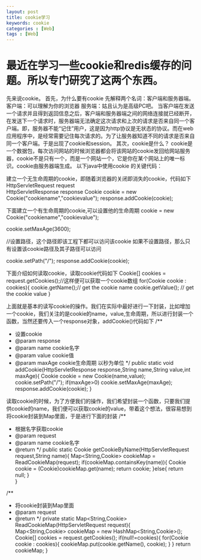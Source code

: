```yaml
---
layout: post
title: cookie学习
keywords: cookie
categories : [Web]
tags : [Web]
---
```

# 最近在学习一些cookie和redis缓存的问题。所以专门研究了这两个东西。
 先来说cookie。
 首先，为什么要有cookie
 先解释两个名词：客户端和服务器端。
 客户端：可以理解为你的浏览器
 服务端：姑且认为是高级PC吧。
 当客户端在发送一个请求并且得到返回信息之后，客户端和服务器端之间的网络连接就已经断开，在发送下一个请求时，服务器端无法确定这次请求和上次的请求是否来自同一个客户端。即，服务器不能“记住”用户，这是因为http协议是无状态的协议。而在web应用程序中，是经常需要记住每次请求的。为了让服务器知道不同的请求是否来自同一个客户端。于是出现了cookie和session。
其次，cookie是什么？
cookie是一个数据包，每次访问网站的时候浏览器都会将该网站的cookie发回给网站服务器，cookie不是只有一个，而是一个网站一个，它是你在某个网站上的唯一标识。cookie由服务器端生成。
以下java中使用cookie 的关键代码：

建立一个无生命周期的cookie，即随着浏览器的关闭即消失的cookie，代码如下
HttpServletRequest request  
HttpServletResponse response
Cookie cookie = new Cookie("cookiename","cookievalue");
response.addCookie(cookie);


下面建立一个有生命周期的cookie,可以设置他的生命周期
cookie = new Cookie("cookiename","cookievalue");

cookie.setMaxAge(3600);

//设置路径，这个路径即该工程下都可以访问该cookie 如果不设置路径，那么只有设置该cookie路径及其子路径可以访问

cookie.setPath("/");
response.addCookie(cookie);


下面介绍如何读取cookie，读取cookie代码如下
Cookie[] cookies = request.getCookies();//这样便可以获取一个cookie数组
for(Cookie cookie : cookies){
cookie.getName();// get the cookie name
cookie.getValue(); // get the cookie value
}


上面就是基本的读写cookie的操作。我们在实际中最好进行一下封装，比如增加一个cookie，我们关注的是cookie的name，value,生命周期，所以进行封装一个函数，当然还要传入一个response对象，addCookie()代码如下
/**
* 设置cookie
* @param response
* @param name  cookie名字
* @param value cookie值
* @param maxAge cookie生命周期  以秒为单位
*/
public static void addCookie(HttpServletResponse response,String name,String value,int maxAge){
Cookie cookie = new Cookie(name,value);
cookie.setPath("/");
if(maxAge>0)  cookie.setMaxAge(maxAge);
response.addCookie(cookie);
}


读取cookie的时候，为了方便我们的操作，我们希望封装一个函数，只要我们提供cookie的name，我们便可以获取cookie的value，带着这个想法，很容易想到将cookie封装到Map里面，于是进行下面的封装
/**
* 根据名字获取cookie
* @param request
* @param name cookie名字
* @return
*/
public static Cookie getCookieByName(HttpServletRequest request,String name){
Map<String,Cookie> cookieMap = ReadCookieMap(request);
if(cookieMap.containsKey(name)){
Cookie cookie = (Cookie)cookieMap.get(name);
return cookie;
}else{
return null;
}   
}



/**
* 将cookie封装到Map里面
* @param request
* @return
*/
private static Map<String,Cookie> ReadCookieMap(HttpServletRequest request){  
Map<String,Cookie> cookieMap = new HashMap<String,Cookie>();
Cookie[] cookies = request.getCookies();
if(null!=cookies){
for(Cookie cookie : cookies){
cookieMap.put(cookie.getName(), cookie);
}
}
return cookieMap;
}


